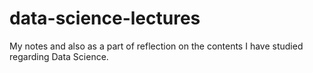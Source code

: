 # data-science-lectures
My notes and also as a part of reflection on the contents I have studied regarding Data Science.
